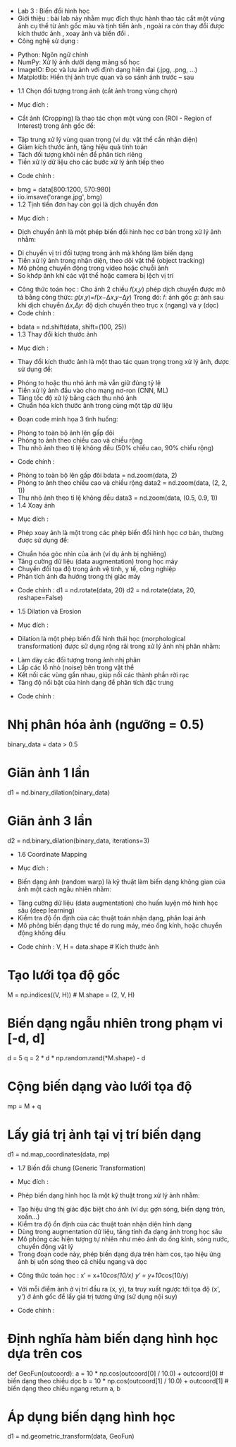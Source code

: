 - Lab 3 : Biến đổi hình học 
- Giới thiệu : bài lab này nhằm mục đích thực hành thao tác cắt một vùng ảnh cụ thể từ ảnh gốc màu và tịnh tiến ảnh , ngoài ra còn thay đổi được kích thước ảnh , xoay ảnh và biến đổi .
- Công nghệ sử dụng : 
+ Python: Ngôn ngữ chính
+ NumPy: Xử lý ảnh dưới dạng mảng số học
+ ImageIO: Đọc và lưu ảnh với định dạng hiện đại (.jpg, .png, ...)
+ Matplotlib: Hiển thị ảnh trực quan và so sánh ảnh trước – sau
- 1.1 Chọn đối tượng trong ảnh (cắt ảnh trong vùng chọn)
* Mục đích : 
- Cắt ảnh (Cropping) là thao tác chọn một vùng con (ROI - Region of Interest) trong ảnh gốc để:
+ Tập trung xử lý vùng quan trọng (ví dụ: vật thể cần nhận diện)
+ Giảm kích thước ảnh, tăng hiệu quả tính toán
+ Tách đối tượng khỏi nền để phân tích riêng
+ Tiền xử lý dữ liệu cho các bước xử lý ảnh tiếp theo
* Code chính : 
- bmg = data[800:1200, 570:980]
- iio.imsave('orange.jpg', bmg)
- 1.2 Tịnh tiến đơn hay còn gọi là dịch chuyển đơn 
* Mục đích :
- Dịch chuyển ảnh là một phép biến đổi hình học cơ bản trong xử lý ảnh nhằm:
+ Di chuyển vị trí đối tượng trong ảnh mà không làm biến dạng
+ Tiền xử lý ảnh trong nhận diện, theo dõi vật thể (object tracking)
+ Mô phỏng chuyển động trong video hoặc chuỗi ảnh
+ So khớp ảnh khi các vật thể hoặc camera bị lệch vị trí
* Công thức toán học :
Cho ảnh 2 chiều 𝑓(𝑥,𝑦) phép dịch chuyển được mô tả bằng công thức:
𝑔(𝑥,𝑦)=𝑓(𝑥−Δ𝑥,𝑦−Δ𝑦)
Trong đó:
𝑓: ảnh gốc
𝑔: ảnh sau khi dịch chuyển
Δ𝑥,Δ𝑦: độ dịch chuyển theo trục x (ngang) và y (dọc)
* Code chính :
- bdata = nd.shift(data, shift=(100, 25))
- 1.3 Thay đổi kích thước ảnh 
* Mục đích : 
- Thay đổi kích thước ảnh là một thao tác quan trọng trong xử lý ảnh, được sử dụng để:
+ Phóng to hoặc thu nhỏ ảnh mà vẫn giữ đúng tỷ lệ
+ Tiền xử lý ảnh đầu vào cho mạng nơ-ron (CNN, ML)
+ Tăng tốc độ xử lý bằng cách thu nhỏ ảnh
+ Chuẩn hóa kích thước ảnh trong cùng một tập dữ liệu
- Đoạn code minh họa 3 tình huống:
+ Phóng to toàn bộ ảnh lên gấp đôi
+ Phóng to ảnh theo chiều cao và chiều rộng
+ Thu nhỏ ảnh theo tỉ lệ không đều (50% chiều cao, 90% chiều rộng)
* Code chính :
- Phóng to toàn bộ lên gấp đôi 
bdata = nd.zoom(data, 2)
- Phóng to ảnh theo chiều cao và chiều rộng
data2 = nd.zoom(data, (2, 2, 1))
- Thu nhỏ ảnh theo tỉ lệ không đều 
data3 = nd.zoom(data, (0.5, 0.9, 1))
- 1.4 Xoay ảnh
* Mục đích :
- Phép xoay ảnh là một trong các phép biến đổi hình học cơ bản, thường được sử dụng để:
+ Chuẩn hóa góc nhìn của ảnh (ví dụ ảnh bị nghiêng)
+ Tăng cường dữ liệu (data augmentation) trong học máy
+ Chuyển đổi tọa độ trong ảnh vệ tinh, y tế, công nghiệp
+ Phân tích ảnh đa hướng trong thị giác máy
* Code chính : 
d1 = nd.rotate(data, 20)
d2 = nd.rotate(data, 20, reshape=False)
- 1.5 Dilation và Erosion
* Mục đích : 
- Dilation là một phép biến đổi hình thái học (morphological transformation) được sử dụng rộng rãi trong xử lý ảnh nhị phân nhằm:
+ Làm dày các đối tượng trong ảnh nhị phân
+ Lấp các lỗ nhỏ (noise) bên trong vật thể
+ Kết nối các vùng gần nhau, giúp nối các thành phần rời rạc
+ Tăng độ nổi bật của hình dạng để phân tích đặc trưng
* Code chính : 
# Nhị phân hóa ảnh (ngưỡng = 0.5)
binary_data = data > 0.5
# Giãn ảnh 1 lần
d1 = nd.binary_dilation(binary_data)
# Giãn ảnh 3 lần
d2 = nd.binary_dilation(binary_data, iterations=3)
- 1.6 Coordinate Mapping
* Mục đích : 
- Biến dạng ảnh (random warp) là kỹ thuật làm biến dạng không gian của ảnh một cách ngẫu nhiên nhằm:
+ Tăng cường dữ liệu (data augmentation) cho huấn luyện mô hình học sâu (deep learning)
+ Kiểm tra độ ổn định của các thuật toán nhận dạng, phân loại ảnh
+ Mô phỏng biến dạng thực tế do rung máy, méo ống kính, hoặc chuyển động không đều
* Code chính : 
V, H = data.shape  # Kích thước ảnh
# Tạo lưới tọa độ gốc
M = np.indices((V, H))  # M.shape = (2, V, H)
# Biến dạng ngẫu nhiên trong phạm vi [-d, d]
d = 5
q = 2 * d * np.random.rand(*M.shape) - d
# Cộng biến dạng vào lưới tọa độ
mp = M + q
# Lấy giá trị ảnh tại vị trí biến dạng
d1 = nd.map_coordinates(data, mp)
- 1.7 Biến đổi chung (Generic Transformation)
* Mục đích : 
- Phép biến dạng hình học là một kỹ thuật trong xử lý ảnh nhằm:
+ Tạo hiệu ứng thị giác đặc biệt cho ảnh (ví dụ: gợn sóng, biến dạng tròn, xoắn...)
+ Kiểm tra độ ổn định của các thuật toán nhận diện hình dạng
+ Dùng trong augmentation dữ liệu, tăng tính đa dạng ảnh trong học sâu
+ Mô phỏng các hiện tượng tự nhiên như méo ảnh do ống kính, sóng nước, chuyển động vật lý
+ Trong đoạn code này, phép biến dạng dựa trên hàm cos, tạo hiệu ứng ảnh bị uốn sóng theo cả chiều ngang và dọc
* Công thức toán học :
x′ = x+10*cos(10/x​)
y′ = y+10*cos(10/y)
- Với mỗi điểm ảnh ở vị trí đầu ra (x, y), ta truy xuất ngược tới tọa độ (x', y') ở ảnh gốc để lấy giá trị tương ứng (sử dụng nội suy)
* Code chính :  
# Định nghĩa hàm biến dạng hình học dựa trên cos
def GeoFun(outcoord):
    a = 10 * np.cos(outcoord[0] / 10.0) + outcoord[0]  # biến dạng theo chiều dọc
    b = 10 * np.cos(outcoord[1] / 10.0) + outcoord[1]  # biến dạng theo chiều ngang
    return a, b
# Áp dụng biến dạng hình học
d1 = nd.geometric_transform(data, GeoFun)


